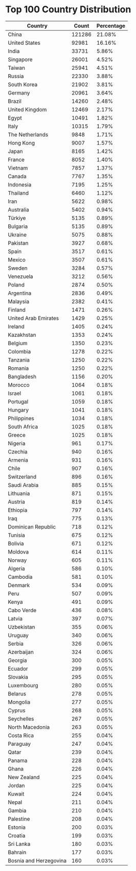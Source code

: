# Top 100 Country Distribution
| Country | Count | Percentage |
|----|----|----|
| China | 121286 | 21.08% |
| United States | 92981 | 16.16% |
| India | 33731 | 5.86% |
| Singapore | 26001 | 4.52% |
| Taiwan | 25941 | 4.51% |
| Russia | 22330 | 3.88% |
| South Korea | 21902 | 3.81% |
| Germany | 20961 | 3.64% |
| Brazil | 14260 | 2.48% |
| United Kingdom | 12469 | 2.17% |
| Egypt | 10491 | 1.82% |
| Italy | 10315 | 1.79% |
| The Netherlands | 9848 | 1.71% |
| Hong Kong | 9007 | 1.57% |
| Japan | 8165 | 1.42% |
| France | 8052 | 1.40% |
| Vietnam | 7857 | 1.37% |
| Canada | 7767 | 1.35% |
| Indonesia | 7195 | 1.25% |
| Thailand | 6460 | 1.12% |
| Iran | 5622 | 0.98% |
| Australia | 5402 | 0.94% |
| Türkiye | 5135 | 0.89% |
| Bulgaria | 5135 | 0.89% |
| Ukraine | 5075 | 0.88% |
| Pakistan | 3927 | 0.68% |
| Spain | 3517 | 0.61% |
| Mexico | 3507 | 0.61% |
| Sweden | 3284 | 0.57% |
| Venezuela | 3212 | 0.56% |
| Poland | 2874 | 0.50% |
| Argentina | 2836 | 0.49% |
| Malaysia | 2382 | 0.41% |
| Finland | 1471 | 0.26% |
| United Arab Emirates | 1429 | 0.25% |
| Ireland | 1405 | 0.24% |
| Kazakhstan | 1353 | 0.24% |
| Belgium | 1350 | 0.23% |
| Colombia | 1278 | 0.22% |
| Tanzania | 1250 | 0.22% |
| Romania | 1250 | 0.22% |
| Bangladesh | 1156 | 0.20% |
| Morocco | 1064 | 0.18% |
| Israel | 1061 | 0.18% |
| Portugal | 1059 | 0.18% |
| Hungary | 1041 | 0.18% |
| Philippines | 1034 | 0.18% |
| South Africa | 1025 | 0.18% |
| Greece | 1025 | 0.18% |
| Nigeria | 961 | 0.17% |
| Czechia | 940 | 0.16% |
| Armenia | 931 | 0.16% |
| Chile | 907 | 0.16% |
| Switzerland | 896 | 0.16% |
| Saudi Arabia | 885 | 0.15% |
| Lithuania | 871 | 0.15% |
| Austria | 819 | 0.14% |
| Ethiopia | 797 | 0.14% |
| Iraq | 775 | 0.13% |
| Dominican Republic | 718 | 0.12% |
| Tunisia | 675 | 0.12% |
| Bolivia | 671 | 0.12% |
| Moldova | 614 | 0.11% |
| Norway | 605 | 0.11% |
| Algeria | 586 | 0.10% |
| Cambodia | 581 | 0.10% |
| Denmark | 534 | 0.09% |
| Peru | 507 | 0.09% |
| Kenya | 491 | 0.09% |
| Cabo Verde | 436 | 0.08% |
| Latvia | 397 | 0.07% |
| Uzbekistan | 355 | 0.06% |
| Uruguay | 340 | 0.06% |
| Serbia | 326 | 0.06% |
| Azerbaijan | 324 | 0.06% |
| Georgia | 300 | 0.05% |
| Ecuador | 299 | 0.05% |
| Slovakia | 295 | 0.05% |
| Luxembourg | 280 | 0.05% |
| Belarus | 278 | 0.05% |
| Mongolia | 277 | 0.05% |
| Cyprus | 268 | 0.05% |
| Seychelles | 267 | 0.05% |
| North Macedonia | 263 | 0.05% |
| Costa Rica | 255 | 0.04% |
| Paraguay | 247 | 0.04% |
| Qatar | 239 | 0.04% |
| Panama | 228 | 0.04% |
| Ghana | 226 | 0.04% |
| New Zealand | 225 | 0.04% |
| Jordan | 225 | 0.04% |
| Kuwait | 224 | 0.04% |
| Nepal | 211 | 0.04% |
| Gambia | 210 | 0.04% |
| Palestine | 208 | 0.04% |
| Estonia | 200 | 0.03% |
| Croatia | 199 | 0.03% |
| Sri Lanka | 180 | 0.03% |
| Bahrain | 177 | 0.03% |
| Bosnia and Herzegovina | 160 | 0.03% |

